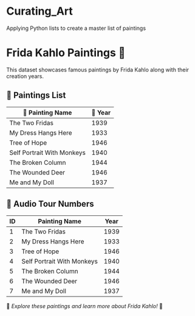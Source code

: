 # Curating_Art
Applying Python lists to create a master list of paintings
# Frida Kahlo Paintings 🎨

This dataset showcases famous paintings by Frida Kahlo along with their creation years.

## 📜 Paintings List

| 🎨 Painting Name          | 📅 Year |
|--------------------------|--------|
| The Two Fridas          | 1939   |
| My Dress Hangs Here     | 1933   |
| Tree of Hope            | 1946   |
| Self Portrait With Monkeys | 1940   |
| The Broken Column       | 1944   |
| The Wounded Deer        | 1946   |
| Me and My Doll          | 1937   |

## 🔢 Audio Tour Numbers
| ID | Painting Name             | Year  |
|----|--------------------------|------|
| 1  | The Two Fridas          | 1939 |
| 2  | My Dress Hangs Here     | 1933 |
| 3  | Tree of Hope            | 1946 |
| 4  | Self Portrait With Monkeys | 1940 |
| 5  | The Broken Column       | 1944 |
| 6  | The Wounded Deer        | 1946 |
| 7  | Me and My Doll          | 1937 |

🎨 *Explore these paintings and learn more about Frida Kahlo!* 🌟
